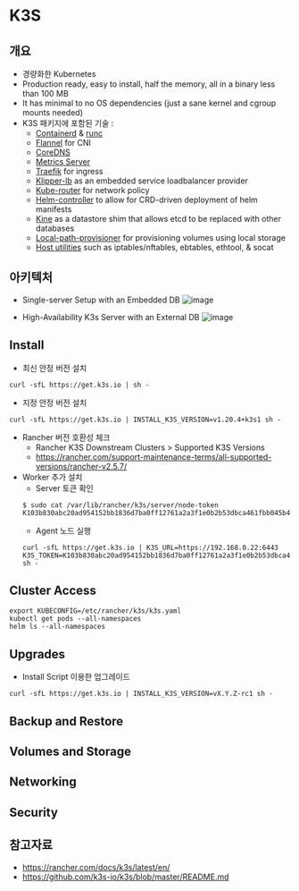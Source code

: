 # K3S 

## 개요
- 경량화한 Kubernetes 
- Production ready, easy to install, half the memory, all in a binary less than 100 MB
- It has minimal to no OS dependencies (just a sane kernel and cgroup mounts needed)
- K3S 패키지에 포함된 기술 :
  * [Containerd](https://containerd.io/) & [runc](https://github.com/opencontainers/runc)
  * [Flannel](https://github.com/coreos/flannel) for CNI
  * [CoreDNS](https://coredns.io/)
  * [Metrics Server](https://github.com/kubernetes-sigs/metrics-server)
  * [Traefik](https://containo.us/traefik/) for ingress
  * [Klipper-lb](https://github.com/k3s-io/klipper-lb) as an embedded service loadbalancer provider
  * [Kube-router](https://www.kube-router.io/) for network policy
  * [Helm-controller](https://github.com/k3s-io/helm-controller) to allow for CRD-driven deployment of helm manifests
  * [Kine](https://github.com/k3s-io/kine) as a datastore shim that allows etcd to be replaced with other databases
  * [Local-path-provisioner](https://github.com/rancher/local-path-provisioner) for provisioning volumes using local storage
  * [Host utilities](https://github.com/k3s-io/k3s-root) such as iptables/nftables, ebtables, ethtool, & socat

## 아키텍처
- Single-server Setup with an Embedded DB
![image](https://user-images.githubusercontent.com/11453229/123926517-e8f42b00-d9c6-11eb-99b2-2629a9418cf8.png)

- High-Availability K3s Server with an External DB
![image](https://user-images.githubusercontent.com/11453229/123926607-ff01eb80-d9c6-11eb-9c61-35a0e53491f1.png)

## Install
- 최신 안정 버전 설치
```
curl -sfL https://get.k3s.io | sh -
```
- 지정 안정 버전 설치
```
curl -sfL https://get.k3s.io | INSTALL_K3S_VERSION=v1.20.4+k3s1 sh -
```
- Rancher 버전 호환성 체크 
  - Rancher K3S Downstream Clusters > Supported K3S Versions
  - https://rancher.com/support-maintenance-terms/all-supported-versions/rancher-v2.5.7/
- Worker 추가 설치
  - Server 토큰 확인
  ```
  $ sudo cat /var/lib/rancher/k3s/server/node-token
  K103b830abc20ad954152bb1836d7ba0ff12761a2a3f1e0b2b53dbca461fbb045b4::server:9755ec56d0bfe2000145289e55e50987
  ```
  - Agent 노드 실행
  ```
  curl -sfL https://get.k3s.io | K3S_URL=https://192.168.0.22:6443 K3S_TOKEN=K103b830abc20ad954152bb1836d7ba0ff12761a2a3f1e0b2b53dbca461fbb045b4::server:9755ec56d0bfe2000145289e55e50987 sh -
  ```

## Cluster Access
```
export KUBECONFIG=/etc/rancher/k3s/k3s.yaml
kubectl get pods --all-namespaces
helm ls --all-namespaces
```
## Upgrades
- Install Script 이용한 업그레이드
```
curl -sfL https://get.k3s.io | INSTALL_K3S_VERSION=vX.Y.Z-rc1 sh -
```

## Backup and Restore
## Volumes and Storage
## Networking
## Security

## 참고자료
- https://rancher.com/docs/k3s/latest/en/
- https://github.com/k3s-io/k3s/blob/master/README.md
